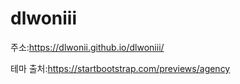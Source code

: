 # dlwoniii

주소:https://dlwonii.github.io/dlwoniii/

테마 출처:https://startbootstrap.com/previews/agency
